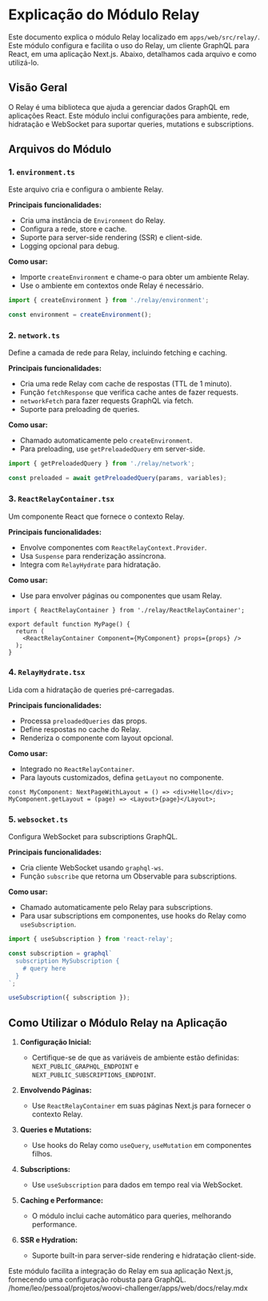 # Explicação do Módulo Relay

Este documento explica o módulo Relay localizado em `apps/web/src/relay/`. Este módulo configura e facilita o uso do Relay, um cliente GraphQL para React, em uma aplicação Next.js. Abaixo, detalhamos cada arquivo e como utilizá-lo.

## Visão Geral

O Relay é uma biblioteca que ajuda a gerenciar dados GraphQL em aplicações React. Este módulo inclui configurações para ambiente, rede, hidratação e WebSocket para suportar queries, mutations e subscriptions.

## Arquivos do Módulo

### 1. `environment.ts`

Este arquivo cria e configura o ambiente Relay.

**Principais funcionalidades:**
- Cria uma instância de `Environment` do Relay.
- Configura a rede, store e cache.
- Suporte para server-side rendering (SSR) e client-side.
- Logging opcional para debug.

**Como usar:**
- Importe `createEnvironment` e chame-o para obter um ambiente Relay.
- Use o ambiente em contextos onde Relay é necessário.

```typescript
import { createEnvironment } from './relay/environment';

const environment = createEnvironment();
```

### 2. `network.ts`

Define a camada de rede para Relay, incluindo fetching e caching.

**Principais funcionalidades:**
- Cria uma rede Relay com cache de respostas (TTL de 1 minuto).
- Função `fetchResponse` que verifica cache antes de fazer requests.
- `networkFetch` para fazer requests GraphQL via fetch.
- Suporte para preloading de queries.

**Como usar:**
- Chamado automaticamente pelo `createEnvironment`.
- Para preloading, use `getPreloadedQuery` em server-side.

```typescript
import { getPreloadedQuery } from './relay/network';

const preloaded = await getPreloadedQuery(params, variables);
```

### 3. `ReactRelayContainer.tsx`

Um componente React que fornece o contexto Relay.

**Principais funcionalidades:**
- Envolve componentes com `ReactRelayContext.Provider`.
- Usa `Suspense` para renderização assíncrona.
- Integra com `RelayHydrate` para hidratação.

**Como usar:**
- Use para envolver páginas ou componentes que usam Relay.

```tsx
import { ReactRelayContainer } from './relay/ReactRelayContainer';

export default function MyPage() {
  return (
    <ReactRelayContainer Component={MyComponent} props={props} />
  );
}
```

### 4. `RelayHydrate.tsx`

Lida com a hidratação de queries pré-carregadas.

**Principais funcionalidades:**
- Processa `preloadedQueries` das props.
- Define respostas no cache do Relay.
- Renderiza o componente com layout opcional.

**Como usar:**
- Integrado no `ReactRelayContainer`.
- Para layouts customizados, defina `getLayout` no componente.

```tsx
const MyComponent: NextPageWithLayout = () => <div>Hello</div>;
MyComponent.getLayout = (page) => <Layout>{page}</Layout>;
```

### 5. `websocket.ts`

Configura WebSocket para subscriptions GraphQL.

**Principais funcionalidades:**
- Cria cliente WebSocket usando `graphql-ws`.
- Função `subscribe` que retorna um Observable para subscriptions.

**Como usar:**
- Chamado automaticamente pelo Relay para subscriptions.
- Para usar subscriptions em componentes, use hooks do Relay como `useSubscription`.

```typescript
import { useSubscription } from 'react-relay';

const subscription = graphql`
  subscription MySubscription {
    # query here
  }
`;

useSubscription({ subscription });
```

## Como Utilizar o Módulo Relay na Aplicação

1. **Configuração Inicial:**
   - Certifique-se de que as variáveis de ambiente estão definidas: `NEXT_PUBLIC_GRAPHQL_ENDPOINT` e `NEXT_PUBLIC_SUBSCRIPTIONS_ENDPOINT`.

2. **Envolvendo Páginas:**
   - Use `ReactRelayContainer` em suas páginas Next.js para fornecer o contexto Relay.

3. **Queries e Mutations:**
   - Use hooks do Relay como `useQuery`, `useMutation` em componentes filhos.

4. **Subscriptions:**
   - Use `useSubscription` para dados em tempo real via WebSocket.

5. **Caching e Performance:**
   - O módulo inclui cache automático para queries, melhorando performance.

6. **SSR e Hydration:**
   - Suporte built-in para server-side rendering e hidratação client-side.

Este módulo facilita a integração do Relay em sua aplicação Next.js, fornecendo uma configuração robusta para GraphQL.</content>
<parameter name="filePath">/home/leo/pessoal/projetos/woovi-challenger/apps/web/docs/relay.mdx